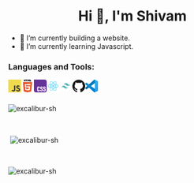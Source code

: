 <h1 align="center">Hi 👋, I'm Shivam</h1>

- 🔭 I’m currently building a website.
- 🌱 I’m currently learning Javascript.

### Languages and Tools:

<img align="left" alt="JavaScript" width="26px" src="https://raw.githubusercontent.com/github/explore/80688e429a7d4ef2fca1e82350fe8e3517d3494d/topics/javascript/javascript.png" />

<img align="left" alt="HTML5" width="26px" src="https://raw.githubusercontent.com/github/explore/80688e429a7d4ef2fca1e82350fe8e3517d3494d/topics/html/html.png" />

<img align="left" alt="CSS3" width="26px" src="https://raw.githubusercontent.com/github/explore/80688e429a7d4ef2fca1e82350fe8e3517d3494d/topics/css/css.png" />

<img align="left" alt="React" width="26px" src="https://raw.githubusercontent.com/github/explore/80688e429a7d4ef2fca1e82350fe8e3517d3494d/topics/react/react.png" />

<img align="left" alt="Tailwind Css" width="26px" src="https://raw.githubusercontent.com/github/explore/80688e429a7d4ef2fca1e82350fe8e3517d3494d/topics/tailwindcss/tailwindcss.png" />

<img align="left" alt="GitHub" width="26px" 
src="https://raw.githubusercontent.com/github/explore/78df643247d429f6cc873026c0622819ad797942/topics/github/github.png" />

<img align="left" alt="Visual Studio Code" width="26px" src="https://raw.githubusercontent.com/github/explore/80688e429a7d4ef2fca1e82350fe8e3517d3494d/topics/visual-studio-code/visual-studio-code.png" />

<br />
<br />

<p><img align="center" src="https://github-readme-stats.vercel.app/api/top-langs?username=excalibur-sh&show_icons=true&theme=radical&locale=en&layout=compact" alt="excalibur-sh" /></p>

<br />

<p>&nbsp;<img align="center" src="https://github-readme-stats.vercel.app/api?username=excalibur-sh&show_icons=true&theme=radical&locale=en" alt="excalibur-sh" /></p>

<br />
<p><img align="center" src="https://github-readme-streak-stats.herokuapp.com/?user=excalibur-sh&theme=highcontrast" alt="excalibur-sh" /></p>

